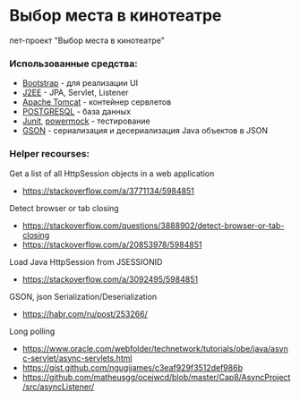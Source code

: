 #  Выбор места в кинотеатре

пет-проект "Выбор места в кинотеатре"

### Использованные средства:

* [Bootstrap](getbootstrap.com) - для реализации UI
* [J2EE](https://www.oracle.com/technetwork/java/javaee/) - JPA, Servlet, Listener
* [Apache Tomcat](http://tomcat.apache.org/) - контейнер сервлетов
* [POSTGRESQL](https://www.postgresql.org/) - база данных
* [Junit](https://junit.org/), [powermock](https://www.postgresql.org/) - тестирование
* [GSON](https://github.com/google/gson) - сериализация и десериализация Java объектов в JSON

### Helper recourses:

Get a list of all HttpSession objects in a web application
- https://stackoverflow.com/a/3771134/5984851

Detect browser or tab closing
- https://stackoverflow.com/questions/3888902/detect-browser-or-tab-closing
- https://stackoverflow.com/a/20853978/5984851

Load Java HttpSession from JSESSIONID
- https://stackoverflow.com/a/3092495/5984851

GSON, json Serialization/Deserialization
- https://habr.com/ru/post/253266/

Long polling
- https://www.oracle.com/webfolder/technetwork/tutorials/obe/java/async-servlet/async-servlets.html
- https://gist.github.com/ngugijames/c3eaf929f3512def986b
- https://github.com/matheusgg/ocejwcd/blob/master/Cap8/AsyncProject/src/asyncListener/